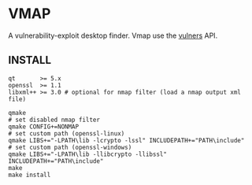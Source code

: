 # VMAP

A vulnerability-exploit desktop finder. Vmap use the [vulners](https://vulners.com/api/v3/) API.

## INSTALL

```shell
qt       >= 5.x
openssl  >= 1.1
libxml++ >= 3.0 # optional for nmap filter (load a nmap output xml file)
```

```shell
qmake
# set disabled nmap filter
qmake CONFIG+=NONMAP
# set custom path (openssl-linux)
qmake LIBS+="-LPATH\lib -lcrypto -lssl" INCLUDEPATH+="PATH\include"
# set custom path (openssl-windows)
qmake LIBS+="-LPATH\lib -llibcrypto -llibssl" INCLUDEPATH+="PATH\include" 
make
make install
```

